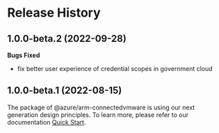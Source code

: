 # Release History

## 1.0.0-beta.2 (2022-09-28)

**Bugs Fixed**

  -  fix better user experience of credential scopes in government cloud

## 1.0.0-beta.1 (2022-08-15)

The package of @azure/arm-connectedvmware is using our next generation design principles. To learn more, please refer to our documentation [Quick Start](https://aka.ms/js-track2-quickstart).
